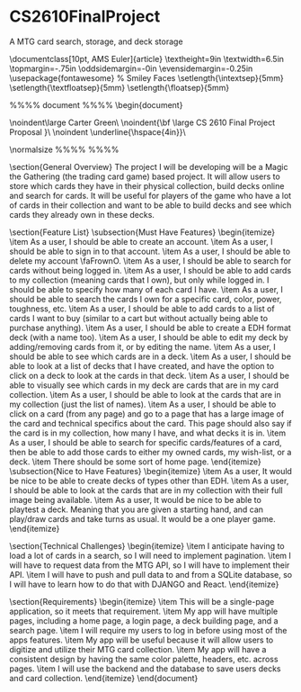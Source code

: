 # CS2610FinalProject
A MTG card search, storage, and deck storage


\documentclass[10pt, AMS Euler]{article}
\textheight=9in \textwidth=6.5in \topmargin=-.75in
\oddsidemargin=-0in
\evensidemargin=-0.25in
\usepackage{fontawesome} % Smiley Faces
\setlength{\intextsep}{5mm} \setlength{\textfloatsep}{5mm}
\setlength{\floatsep}{5mm}

%%%% document %%%%
\begin{document}

\noindent\large Carter Green\\
\noindent{\bf \large CS 2610 Final Project Proposal }\\
\noindent \underline{\hspace{4in}}\\

\normalsize
%%%%  %%%%

\section{General Overview}
The project I will be developing will be a Magic the Gathering (the trading card game) based project. It will allow users to store which cards they have in their physical collection, build decks online and search for cards. It will be useful for players of the game who have a lot of cards in their collection and want to be able to build decks and see which cards they already own in these decks.

\section{Feature List}
    \subsection{Must Have Features}
    \begin{itemize}
        \item As a user, I should be able to create an account.
        \item As a user, I should be able to sign in to that account.
        \item As a user, I should be able to delete my account \faFrownO.
        \item As a user, I should be able to search for cards without being logged in.
        \item As a user, I should be able to add cards to my collection (meaning cards that I own), but only while logged in. I should be able to specify how many of each card I have.
        \item As a user, I should be able to search the cards I own for a specific card, color, power, toughness, etc.
        \item As a user, I should be able to add cards to a list of cards I want to buy (similar to a cart but without actually being able to purchase anything).
        \item As a user, I should be able to create a EDH format deck (with a name too).
        \item As a user, I should be able to edit my deck by adding/removing cards from it, or by editing the name.
        \item As a user, I should be able to see which cards are in a deck.
        \item As a user, I should be able to look at a list of decks that I have created, and have the option to click on a deck to look at the cards in that deck.
        \item As a user, I should be able to visually see which cards in my deck are cards that are in my card collection.
        \item As a user, I should be able to look at the cards that are in my collection (just the list of names).
        \item As a user, I should be able to click on a card (from any page) and go to a page that has a large image of the card and technical specifics about the card. This page should also say if the card is in my collection, how many I have, and what decks it is in.
        \item As a user, I should be able to search for specific cards/features of a card, then be able to add those cards to either my owned cards, my wish-list, or a deck.
        \item There should be some sort of home page.
    \end{itemize}
    \subsection{Nice to Have Features}
    \begin{itemize}
        \item As a user, It would be nice to be able to create decks of types other than EDH.
        \item As a user, I should be able to look at the cards that are in my collection with their full image being available.
        \item As a user, It would be nice to be able to playtest a deck. Meaning that you are given a starting hand, and can play/draw cards and take turns as usual. It would be a one player game.
    \end{itemize}
    
\section{Technical Challenges}
\begin{itemize}
    \item I anticipate having to load a lot of cards in a search, so I will need to implement pagination.
    \item I will have to request data from the MTG API, so I will have to implement their API.
    \item I will have to push and pull data to and from a SQLite database, so I will have to learn how to do that with DJANGO and React.
\end{itemize}

\section{Requirements}
\begin{itemize}
    \item This will be a single-page application, so it meets that requirement.
    \item My app will have multiple pages, including a home page, a login page, a deck building page, and a search page.
    \item I will require my users to log in before using most of the apps features.
    \item My app will be useful because it will allow users to digitize and utilize their MTG card collection.
    \item My app will have a consistent design by having the same color palette, headers, etc. across pages.
    \item I will use the backend and the database to save users decks and card collection.
\end{itemize}
\end{document}